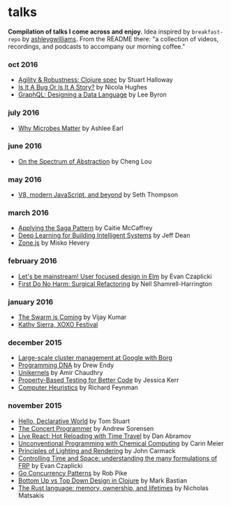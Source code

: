 # talks

**Compilation of talks I come across and enjoy.** Idea inspired by `breakfast-repo` by [ashleygwilliams](https://github.com/ashleygwilliams/breakfast-repo). From the README there: "a collection of videos, recordings, and podcasts to accompany our morning coffee."

### oct 2016

- [Agility & Robustness: Clojure spec](https://www.youtube.com/watch?v=VNTQ-M_uSo8) by Stuart Halloway
- [Is It A Bug Or Is It A Story?](https://www.youtube.com/watch?v=sMy4L-J6fFs) by Nicola Hughes
- [GraphQL: Designing a Data Language](https://www.youtube.com/watch?v=Oh5oC98ztvI) by Lee Byron

### july 2016

- [Why Microbes Matter](https://www.youtube.com/watch?v=Tkjbhi3kt1g) by Ashlee Earl

### june 2016

- [On the Spectrum of Abstraction](https://youtu.be/mVVNJKv9esE) by Cheng Lou

### may 2016

- [V8, modern JavaScript, and beyond](https://youtu.be/N1swY14jiKc) by Seth Thompson

### march 2016

- [Applying the Saga Pattern](https://www.youtube.com/watch?v=xDuwrtwYHu8) by Caitie McCaffrey
- [Deep Learning for Building Intelligent Systems](https://youtu.be/QSaZGT4-6EY) by Jeff Dean
- [Zone.js](https://www.youtube.com/watch?v=V9Bbp6Hh2YE) by Misko Hevery

### february 2016

- [Let's be mainstream! User focused design in Elm](https://www.youtube.com/watch?v=oYk8CKH7OhE) by Evan Czaplicki
- [First Do No Harm: Surgical Refactoring](http://youtu.be/w6n9YR3o-7Q) by Nell Shamrell-Harrington

### january 2016

- [The Swarm is Coming](https://www.youtube.com/watch?v=zTNjOl6kjm0) by Vijay Kumar
- [Kathy Sierra, XOXO Festival](https://www.youtube.com/watch?v=Gyv-l0MWRQI)

### december 2015

- [Large-scale cluster management at Google with Borg](http://youtu.be/7MwxA4Fj2l4)
- [Programming DNA](http://youtu.be/xJFqqxxtbRY) by Drew Endy
- [Unikernels](https://www.youtube.com/watch?v=zi2TdMXs7Cc) by Amir Chaudhry
- [Property-Based Testing for Better Code](https://www.youtube.com/watch?v=shngiiBfD80) by Jessica Kerr
- [Computer Heuristics](https://www.youtube.com/watch?v=EKWGGDXe5MA) by Richard Feynman

### november 2015

- [Hello, Declarative World](http://www.infoq.com/presentations/declarative-programming) by Tom Stuart
- [The Concert Programmer](https://www.youtube.com/watch?v=yY1FSsUV-8c) by Andrew Sorensen
- [Live React: Hot Reloading with Time Travel](https://www.youtube.com/watch?v=xsSnOQynTHs) by Dan Abramov
- [Unconventional Programming with Chemical Computing](https://www.youtube.com/watch?v=cHoYNStQOEc) by Carin Meier
- [Principles of Lighting and Rendering](https://www.youtube.com/watch?v=IyUgHPs86XM) by John Carmack
- [Controlling Time and Space: understanding the many formulations of FRP](https://www.youtube.com/watch?v=Agu6jipKfYw) by Evan Czaplicki
- [Go Concurrency Patterns](http://youtu.be/f6kdp27TYZs) by Rob Pike
- [Bottom Up vs Top Down Design in Clojure](http://youtu.be/Tb823aqgX_0) by Mark Bastian
- [The Rust language: memory, ownership, and lifetimes](http://youtu.be/9wOzjbgRoNU) by Nicholas Matsakis
